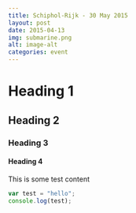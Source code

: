 ```yaml
---
title: Schiphol-Rijk - 30 May 2015
layout: post
date: 2015-04-13
img: submarine.png
alt: image-alt
categories: event
---
```


# Heading 1

## Heading 2

### Heading 3

#### Heading 4

This is some test content

```javascript
var test = "hello";
console.log(test);
```
